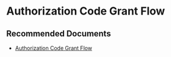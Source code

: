   <properties
	pageTitle="advisory - authorization code grant flow (explanation)"
	description="advisory - authorization code grant flow (explanation)"
	service="microsoft.PowerBIDedicated"
	resource="capacities"
	authors="pjfreitas"
	ms.author="pfreitas"	
	displayOrder="730"
	selfHelpType="generic"
	supportTopicIds="32628058"
	productPesIds="16334"
	cloudEnvironments="public, MoonCake, fairfax" 
	articleId="fe8629a3-8b42-ed03-86b0-eb8d6dcbc47f"
	ownershipId="PowerBI_PowerBI"
/>

# Authorization Code Grant Flow

## **Recommended Documents**

* [Authorization Code Grant Flow](https://msdn.microsoft.com/library/azure/dn645542.aspx)
